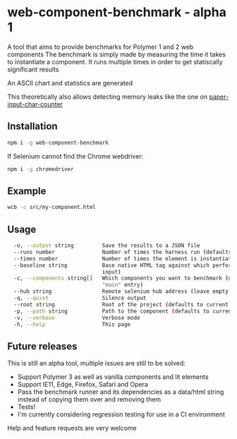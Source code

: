# web-component-benchmark - alpha 1

A tool that aims to provide benchmarks for Polymer 1 and 2 web components
The benchmark is simply made by measuring the time it takes to instantiate a component.
It runs multiple times in order to get statiscally significant results

An ASCII chart and statistics are generated

This theoretically also allows detecting memory leaks like the one on [paper-input-char-counter](http://jsfiddle.net/mnxfh4Lq/)

## Installation

```bash
npm i -g web-component-benchmark
```

If Selenium cannot find the Chrome webdriver:

```bash
npm i -g chromedriver
```

## Example

```bash
wcb -c src/my-component.html
```

## Usage

```bash
  -o, --output string         Save the results to a JSON file                                               
  --runs number               Number of times the harness run (defaults to 10)                              
  --times number              Number of times the element is instantiated per harness run (defaults to 100) 
  --baseline string           Base native HTML tag against which performence will be measured (defaults to  
                              input)                                                                        
  -c, --components string[]   Which components you want to benchmark (defaults to the content of bower.json 
                              "main" entry)                                                                 
  --hub string                Remote selenium hub address (leave empty for local)                           
  -q, --quiet                 Silence output                                                                
  --root string               Root of the project (defaults to current location)                            
  -p, --path string           Path to the component (defaults to current location)                          
  -v, --verbose               Verbose mode                                                                  
  -h, --help                  This page 
```

## Future releases

This is still an alpha tool, multiple issues are still to be solved:
- Support Polymer 3 as well as vanilla components and lit elements
- Support IE11, Edge, Firefox, Safari and Opera
- Pass the benchmark runner and its dependencies as a data/html string instead of copying them over and removing them
- Tests!
- I'm currently considering regression testing for use in a CI environment

Help and feature requests are very welcome